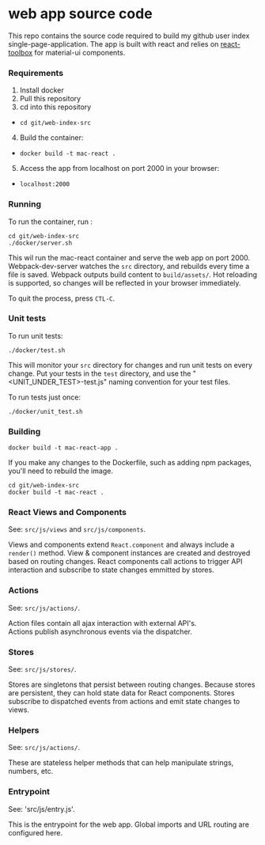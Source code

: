 # web app source code

This repo contains the source code required to build my github user index single-page-application.  The app is built with react and relies on [react-toolbox](https://github.com/react-toolbox/react-toolbox) for material-ui components. 

### Requirements
1. Install docker
2. Pull this repository
3. cd into this repository
  * `cd git/web-index-src`
4. Build the container:
  * `docker build -t mac-react .`
5. Access the app from localhost on port 2000 in your browser:
  * `localhost:2000`

### Running

To run the container, run :

```
cd git/web-index-src
./docker/server.sh
```

This wil run the mac-react container and serve the web app on port 2000.  Webpack-dev-server watches the `src` directory, and rebuilds every time a file is saved. Webpack outputs build content to `build/assets/`. Hot reloading is supported, so changes will be reflected in your browser immediately.

To quit the process, press `CTL-C`.

### Unit tests

To run unit tests:

    ./docker/test.sh

This will monitor your `src` directory for changes and run unit tests on
every change. Put your tests in the `test` directory, and use the
"<UNIT_UNDER_TEST>-test.js" naming convention for your test files.

To run tests just once:

    ./docker/unit_test.sh

### Building

    docker build -t mac-react-app .

If you make any changes to the Dockerfile, such as adding npm packages, you'll
need to rebuild the image.
```
cd git/web-index-src
docker build -t mac-react .
```

### React Views and Components

See: `src/js/views` and `src/js/components`.

Views and components extend `React.component` and always include a `render()` 
method.  View & component instances are created and destroyed based on routing 
changes.  React components call actions to trigger API interaction and subscribe 
to state changes emmitted by stores.

### Actions

See: `src/js/actions/`.

Action files contain all ajax interaction with external API's.  
Actions publish asynchronous events via the dispatcher.

### Stores

See: `src/js/stores/`.

Stores are singletons that persist between routing changes. Because stores are 
persistent, they can hold state data for React components.
Stores subscribe to dispatched events from actions and emit state changes to views.

### Helpers

See: `src/js/actions/`.

These are stateless helper methods that can help manipulate strings, numbers, etc.

### Entrypoint

See: 'src/js/entry.js'.

This is the entrypoint for the web app.  Global imports and URL routing are configured here.
